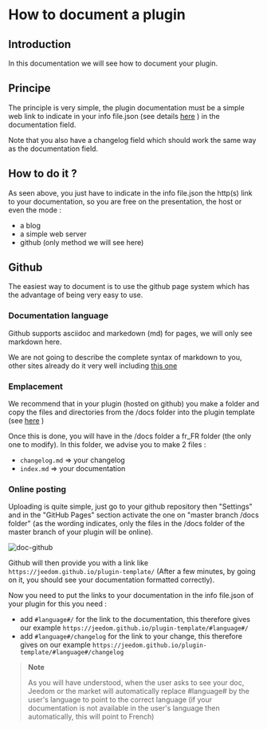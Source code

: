 # How to document a plugin

## Introduction

In this documentation we will see how to document your plugin.

## Principe

The principle is very simple, the plugin documentation must be a simple web link to indicate in your info file.json (see details [here](https://doc.jeedom.com/en_US/dev/structure_info_json) ) in the documentation field.

Note that you also have a changelog field which should work the same way as the documentation field.

## How to do it ?

As seen above, you just have to indicate in the info file.json the http(s) link to your documentation, so you are free on the presentation, the host or even the mode :

- a blog
- a simple web server
- github (only method we will see here)

## Github

The easiest way to document is to use the github page system which has the advantage of being very easy to use.

### Documentation language

Github supports asciidoc and markedown (md) for pages, we will only see markdown here.

We are not going to describe the complete syntax of markdown to you, other sites already do it very well including [this one](https://guides.github.com/pdfs/markdown-cheatsheet-online.pdf)

### Emplacement

We recommend that in your plugin (hosted on github) you make a folder and copy the files and directories from the /docs folder into the plugin template (see [here](https://doc.jeedom.com/en_US/dev/plugin_template) )

Once this is done, you will have in the /docs folder a fr_FR folder (the only one to modify). In this folder, we advise you to make 2 files :

- ``changelog.md`` => your changelog
- ``index.md`` => your documentation

### Online posting

Uploading is quite simple, just go to your github repository then "Settings" and in the "GitHub Pages" section activate the one on "master branch /docs folder" (as the wording indicates, only the files in the /docs folder of the master branch of your plugin will be online).

![doc-github](images/tutoDoc.png)

Github will then provide you with a link like ``https://jeedom.github.io/plugin-template/`` (After a few minutes, by going on it, you should see your documentation formatted correctly).

Now you need to put the links to your documentation in the info file.json of your plugin for this you need :

- add ``#language#/`` for the link to the documentation, this therefore gives our example ``https://jeedom.github.io/plugin-template/#language#/``
- add ``#language#/changelog`` for the link to your change, this therefore gives on our example ``https://jeedom.github.io/plugin-template/#language#/changelog``

> **Note**
>
> As you will have understood, when the user asks to see your doc, Jeedom or the market will automatically replace #language# by the user's language to point to the correct language (if your documentation is not available in the user's language then automatically, this will point to French)

